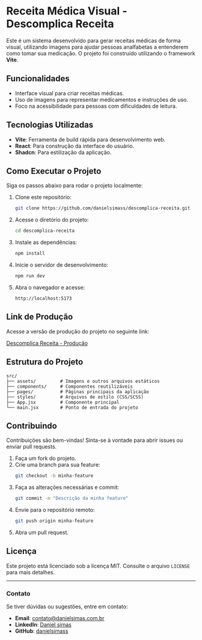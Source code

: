 # Receita Médica Visual - Descomplica Receita

Este é um sistema desenvolvido para gerar receitas médicas de forma visual, utilizando imagens para ajudar pessoas analfabetas a entenderem como tomar sua medicação. O projeto foi construído utilizando o framework **Vite**.

## Funcionalidades

- Interface visual para criar receitas médicas.
- Uso de imagens para representar medicamentos e instruções de uso.
- Foco na acessibilidade para pessoas com dificuldades de leitura.

## Tecnologias Utilizadas

- **Vite**: Ferramenta de build rápida para desenvolvimento web.
- **React**: Para construção da interface do usuário.
- **Shadcn**: Para estilização da aplicação.

## Como Executar o Projeto

Siga os passos abaixo para rodar o projeto localmente:

1. Clone este repositório:

   ```bash
   git clone https://github.com/danielsimass/descomplica-receita.git
   ```

2. Acesse o diretório do projeto:

   ```bash
   cd descomplica-receita
   ```

3. Instale as dependências:

   ```bash
   npm install
   ```

4. Inicie o servidor de desenvolvimento:

   ```bash
   npm run dev
   ```

5. Abra o navegador e acesse:
   ```
   http://localhost:5173
   ```

## Link de Produção

Acesse a versão de produção do projeto no seguinte link:

[Descomplica Receita - Produção](https://descomplica-receita.example.com)

## Estrutura do Projeto

```plaintext
src/
├── assets/         # Imagens e outros arquivos estáticos
├── components/     # Componentes reutilizáveis
├── pages/          # Páginas principais da aplicação
├── styles/         # Arquivos de estilo (CSS/SCSS)
├── App.jsx         # Componente principal
└── main.jsx        # Ponto de entrada do projeto
```

## Contribuindo

Contribuições são bem-vindas! Sinta-se à vontade para abrir issues ou enviar pull requests.

1. Faça um fork do projeto.
2. Crie uma branch para sua feature:
   ```bash
   git checkout -b minha-feature
   ```
3. Faça as alterações necessárias e commit:
   ```bash
   git commit -m "Descrição da minha feature"
   ```
4. Envie para o repositório remoto:
   ```bash
   git push origin minha-feature
   ```
5. Abra um pull request.

## Licença

Este projeto está licenciado sob a licença MIT. Consulte o arquivo `LICENSE` para mais detalhes.

---

### Contato

Se tiver dúvidas ou sugestões, entre em contato:

- **Email**: contato@danielsimas.com.br
- **LinkedIn**: [Daniel simas](https://linkedin.com/in/danielsimass)
- **GitHub**: [danielsimass](https://github.com/danielsimass)
